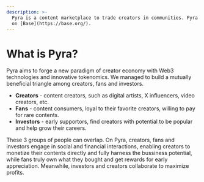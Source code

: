```yaml
---
description: >-
  Pyra is a content marketplace to trade creators in communities. Pyra is built
  on [Base](https://base.org/).
---
```


# What is Pyra?

Pyra aims to forge a new paradigm of creator economy with Web3 technologies and innovative tokenomics.  We managed to build a mutually beneficial triangle among creators, fans and investors.

* **Creators** - content creators, such as digital artists, X influencers, video creators, etc.
* **Fans** - content consumers, loyal to their favorite creators, willing to pay for rare contents.
* **Investors** - early supportors, find creators with potential to be popular and help grow their careers.

These 3 groups of people can overlap. On Pyra, creators, fans and investors engage in social and financial interactions, enabling creators to monetize their contents directly and fully harness the bussiness potential, while fans truly own what they bought and get rewards for early appreciation. Meanwhile, investors and creators collaborate to maximize profits.&#x20;

